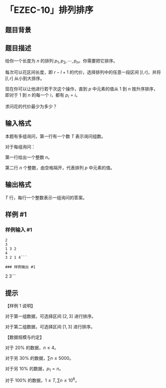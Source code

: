 # 「EZEC-10」排列排序

## 题目背景



## 题目描述

给你一个长度为 $n$ 的排列 $p_1,p_2, \cdots ,p_n$。你需要把它排序。

每次可以花区间长度，即 $r-l+1$ 的代价，选择排列中的任意一段区间 $[l,r]$，并将 $[l,r]$ 从小到大排序。

现在你可以让他进行若干次这个操作，直到 $p$ 中元素的值从 $1$ 到 $n$ 按升序排序，即对于 $1$ 到 $n$ 的每一个 $i$，都有 $p_i=i$。

求问花的代价最少为多少？

## 输入格式

本题有多组询问，第一行有一个数 $T$ 表示询问组数。

对于每组询问：

第一行给出一个整数 $n$。

第二行 $n$ 个整数，由空格隔开，代表排列 $p$ 中元素的值。

## 输出格式

$T$ 行，每行一个整数表示一组询问的答案。

## 样例 #1

### 样例输入 #1
```
2
3
1 3 2
4
3 2 1 4```

### 样例输出 #1

```
2
3```

## 提示

【样例 $1$ 说明】

对于第一组数据，可选择区间 $[2,3]$ 进行排序。

对于第二组数据，可选择区间 $[1,3]$ 进行排序。

【数据规模与约定】

对于 $20\%$ 的数据，$n\leq 4$。

对于另 $30\%$ 的数据，$\sum n\leq5000$。

对于另 $10\%$ 的数据，$p_1=n$。

对于 $100\%$ 的数据，$1\le T,\sum n\le 10^6$。
